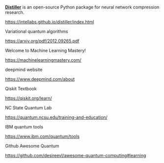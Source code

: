 **[Distiller](https://github.com/IntelLabs/distiller/)** is an open-source Python package for neural network compression research.

https://intellabs.github.io/distiller/index.html





Variational quantum algorithms

https://arxiv.org/pdf/2012.09265.pdf



Welcome to Machine Learning Mastery!

https://machinelearningmastery.com/

deepmind website

https://www.deepmind.com/about



Qiskit Textbook

https://qiskit.org/learn/





NC State Quantum Lab

https://quantum.ncsu.edu/training-and-education/

IBM quantum tools

https://www.ibm.com/quantum/tools

Github Awesome Quantum

https://github.com/desireevl/awesome-quantum-computing#learning